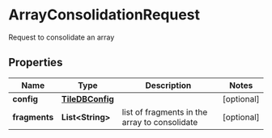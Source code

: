 

# ArrayConsolidationRequest

Request to consolidate an array

## Properties

| Name | Type | Description | Notes |
|------------ | ------------- | ------------- | -------------|
|**config** | [**TileDBConfig**](TileDBConfig.md) |  |  [optional] |
|**fragments** | **List&lt;String&gt;** | list of fragments in the array to consolidate |  [optional] |



